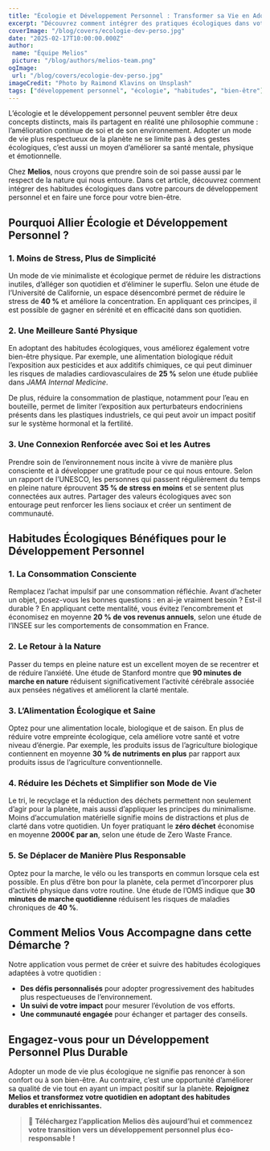 ```yaml
---
title: "Écologie et Développement Personnel : Transformer sa Vie en Adoptant des Habitudes Durables"
excerpt: "Découvrez comment intégrer des pratiques écologiques dans votre quotidien pour améliorer votre bien-être tout en ayant un impact positif sur l’environnement."
coverImage: "/blog/covers/ecologie-dev-perso.jpg"
date: "2025-02-17T10:00:00.000Z"
author:
 name: "Équipe Melios"
 picture: "/blog/authors/melios-team.png"
ogImage:
 url: "/blog/covers/ecologie-dev-perso.jpg"
imageCredit: "Photo by Raimond Klavins on Unsplash"
tags: ["développement personnel", "écologie", "habitudes", "bien-être"]
---
```


L’écologie et le développement personnel peuvent sembler être deux concepts distincts, mais ils partagent en réalité une philosophie commune : l’amélioration continue de soi et de son environnement. Adopter un mode de vie plus respectueux de la planète ne se limite pas à des gestes écologiques, c’est aussi un moyen d’améliorer sa santé mentale, physique et émotionnelle.

Chez **Melios**, nous croyons que prendre soin de soi passe aussi par le respect de la nature qui nous entoure. Dans cet article, découvrez comment intégrer des habitudes écologiques dans votre parcours de développement personnel et en faire une force pour votre bien-être.

## Pourquoi Allier Écologie et Développement Personnel ?

### 1. Moins de Stress, Plus de Simplicité

Un mode de vie minimaliste et écologique permet de réduire les distractions inutiles, d’alléger son quotidien et d’éliminer le superflu. Selon une étude de l’Université de Californie, un espace désencombré permet de réduire le stress de **40 %** et améliore la concentration. En appliquant ces principes, il est possible de gagner en sérénité et en efficacité dans son quotidien.

### 2. Une Meilleure Santé Physique

En adoptant des habitudes écologiques, vous améliorez également votre bien-être physique. Par exemple, une alimentation biologique réduit l’exposition aux pesticides et aux additifs chimiques, ce qui peut diminuer les risques de maladies cardiovasculaires de **25 %** selon une étude publiée dans _JAMA Internal Medicine_.

De plus, réduire la consommation de plastique, notamment pour l’eau en bouteille, permet de limiter l’exposition aux perturbateurs endocriniens présents dans les plastiques industriels, ce qui peut avoir un impact positif sur le système hormonal et la fertilité.

### 3. Une Connexion Renforcée avec Soi et les Autres

Prendre soin de l’environnement nous incite à vivre de manière plus consciente et à développer une gratitude pour ce qui nous entoure. Selon un rapport de l’UNESCO, les personnes qui passent régulièrement du temps en pleine nature éprouvent **35 % de stress en moins** et se sentent plus connectées aux autres. Partager des valeurs écologiques avec son entourage peut renforcer les liens sociaux et créer un sentiment de communauté.

## Habitudes Écologiques Bénéfiques pour le Développement Personnel

### 1. **La Consommation Consciente**

Remplacez l’achat impulsif par une consommation réfléchie. Avant d’acheter un objet, posez-vous les bonnes questions : en ai-je vraiment besoin ? Est-il durable ? En appliquant cette mentalité, vous évitez l’encombrement et économisez en moyenne **20 % de vos revenus annuels**, selon une étude de l’INSEE sur les comportements de consommation en France.

### 2. **Le Retour à la Nature**

Passer du temps en pleine nature est un excellent moyen de se recentrer et de réduire l’anxiété. Une étude de Stanford montre que **90 minutes de marche en nature** réduisent significativement l’activité cérébrale associée aux pensées négatives et améliorent la clarté mentale.

### 3. **L’Alimentation Écologique et Saine**

Optez pour une alimentation locale, biologique et de saison. En plus de réduire votre empreinte écologique, cela améliore votre santé et votre niveau d’énergie. Par exemple, les produits issus de l’agriculture biologique contiennent en moyenne **30 % de nutriments en plus** par rapport aux produits issus de l’agriculture conventionnelle.

### 4. **Réduire les Déchets et Simplifier son Mode de Vie**

Le tri, le recyclage et la réduction des déchets permettent non seulement d’agir pour la planète, mais aussi d’appliquer les principes du minimalisme. Moins d’accumulation matérielle signifie moins de distractions et plus de clarté dans votre quotidien. Un foyer pratiquant le **zéro déchet** économise en moyenne **2000€ par an**, selon une étude de Zero Waste France.

### 5. **Se Déplacer de Manière Plus Responsable**

Optez pour la marche, le vélo ou les transports en commun lorsque cela est possible. En plus d’être bon pour la planète, cela permet d’incorporer plus d’activité physique dans votre routine. Une étude de l’OMS indique que **30 minutes de marche quotidienne** réduisent les risques de maladies chroniques de **40 %**.

## Comment Melios Vous Accompagne dans cette Démarche ?

Notre application vous permet de créer et suivre des habitudes écologiques adaptées à votre quotidien :

- **Des défis personnalisés** pour adopter progressivement des habitudes plus respectueuses de l’environnement.
- **Un suivi de votre impact** pour mesurer l’évolution de vos efforts.
- **Une communauté engagée** pour échanger et partager des conseils.

## Engagez-vous pour un Développement Personnel Plus Durable

Adopter un mode de vie plus écologique ne signifie pas renoncer à son confort ou à son bien-être. Au contraire, c’est une opportunité d’améliorer sa qualité de vie tout en ayant un impact positif sur la planète. **Rejoignez Melios et transformez votre quotidien en adoptant des habitudes durables et enrichissantes.**

> 🌱 **Téléchargez l’application Melios dès aujourd’hui et commencez votre transition vers un développement personnel plus éco-responsable !**
